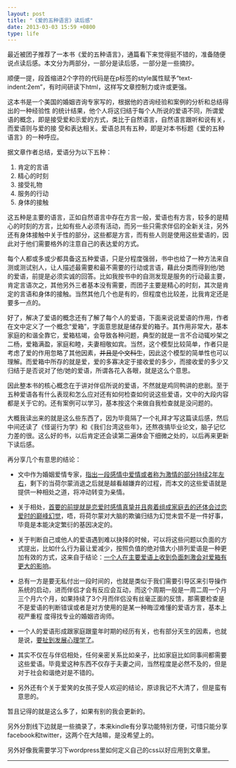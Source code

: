 ```yaml
---
layout: post
title: "《爱的五种语言》读后感"
date: 2013-03-03 15:59 +0800
type: life
---
```

最近被团子推荐了一本书《爱的五种语言》，通篇看下来觉得挺不错的，准备随便说点读后感。本文分为两部分，一部分是读后感，一部分是一些摘抄。

顺便一提，段首缩进2个字符的代码是在p标签的style属性赋予“text-indent:2em”，有时间研读下html，这样写文章控制力或许或更强。

这本书是一个美国的婚姻咨询专家写的，根据他的咨询经验和案例的分析和总结得出的一种经验性 的统计结果，他个人将这归结于每个人所说的爱语不同，所谓爱语的概念，即是接受爱和示爱的方式，类比于自然语言，自然语言跟听和说有关，而爱语则与爱的接 受和表达相关。爱语总共有五种，即是对本书标题《爱的五种语言》的一种呼应。

据文章作者总结，爱语分为以下五种：

1. 肯定的言语
2. 精心的时刻
3. 接受礼物
4. 服务的行动
5. 身体的接触

这五种是主要的语言，正如自然语言中存在方言一般，爱语也有方言，较多的是精心的时刻的方言，比如有些人必须有活动，而另一些只需求伴侣的全新关注，另外还有身体接触中关于性的部分，这些都是方言，而有些人则是使用这些爱语的，因此对于他们需要格外的注意自己的表达爱的方式。

每个人都或多或少都具备这五种爱语，只是分程度强弱，书中也给了一种方法来自测或测试别人，让人描述最需要和最不需要的行动或言语，藉此分类而得到他/她的爱语，前提是必须实诚的回答。比如我按书中的自测发现是服务的行动最主要，肯定言语次之，其他另外三者基本没有需要，而团子主要是精心的时刻，其次是肯定的言语和身体的接触。当然其他几个也是有的，但程度也比较差，比我肯定还是要多一点的。

好了，解决了爱语的概念还有了解了每个人的爱语，下面来说说爱语的作用，作者在文中定义了一个概念“爱箱”，字面意思就是储存爱的箱子。其作用非常大，基本家庭的和谐全靠它，爱箱枯竭，会导致各种问题，典型的就是一言不合动辄吵架之二杨，爱箱满盈，家庭和睦，夫妻相敬如宾。当然，这个模型比较简单，作者只是考虑了爱的作用忽略了其他因素，<s>并且是个文科生</s>，因此这个模型的简单性也可以理解。而爱箱中所存的就是爱，爱的多寡决定于接收爱的多少，而接收爱的多少又归结于是否说对了他/她的爱语，所谓各花入各眼，就是这么个意思。

因此整本书的核心概念在于讲对伴侣所说的爱语，不然就是鸡同鸭讲的悲剧。至于五种爱语各有什么表现和怎么应对还有如何检查如何说这些爱语，文中的大段内容都是关于它的。还有案例可以学习，基本按这个来做自我检查就是没问题的。

大概我读出来的就是这么些东西了，因为毕竟隔了一个礼拜才写这篇读后感，然后中间还读了《怪诞行为学》和《我们台湾这些年》，还熬夜搞毕业论文，脑子记忆力差的很。这么好的书，以后肯定还会读第二遍体会下细微之处的，以后再来更新下读后感。

再分享几个有意思的结论：

- 文中作为婚姻爱情专家，<u>指出一段感情中爱情或者称为激情的部分持续2年左右</u>，剩下的当荷尔蒙消退之后就是越看越嫌弃的过程，而本文的这些爱语就是提供一种相处之道，将冲动转变为亲情。

- 关于相处，<u>首要的前提就是恋爱时感情真挚并且奔着组成家庭去的还体会过恋爱时的巅峰幻觉</u>，唔，将荷尔蒙对大脑的欺骗归结为幻觉未尝不是一件好事，毕竟是本能决定繁衍的基因决定的。


- 关于判断自己或他人的爱语遇到难以抉择的时候，可以将这些问题以负面的方式提出，比如什么行为最让爱减少，按照负值的绝对值大小排列爱语是一种更加有效的方式，这来自于结论：<u>一个人在主要爱语上收到负面刺激会对爱箱有更大的影响</u>。


- 总有一方是要无私付出一段时间的，也就是类似于我们需要引导区来引导操作系统的启动，进而伴侣才会有反应会互动，而这个周期一般是一周二周一个月 三个月六个月，如果持续了3个月而伴侣没有丝毫正面的反馈，那需要检查是不是爱语的判断错误或者是对方使用的是某一种晦涩难懂的爱语方言，基本上视严重程 度得找专业的婚姻咨询师。

- 一个人的爱语形成跟家庭跟童年时期的经历有关，也有部分天生的因素，也就是说，<u>要扯到发展心理学了</u>。

- 其实不仅在与伴侣相处，任何亲密关系比如亲子，比如家庭比如同事间都需要这些爱语。毕竟爱这种东西不仅存于夫妻之间，当然程度是必然不及的，但是对于社会和谐绝对是不错的。

- 另外还有个关于爱笑的女孩子受人欢迎的结论，原谅我记不大清了，但是蛮有意思的。


暂且记得的就是这么多了，如果有别的我会更新的。

另外分割线下边就是一些摘录了，本来kindle有分享功能特别方便，可惜只能分享facebook和twitter，这两个在大陆嘛，是没希望上的。

另外好像我需要学习下wordpress里如何定义自己的css以好应用到文章里。

-------------------------------------------------------------------

